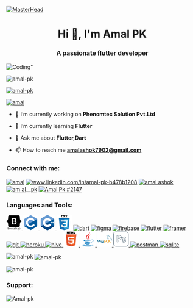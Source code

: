 [![MasterHead](https://miro.medium.com/max/1400/1*vkfI4nFNheC5v0p7wzDtGg.gif)](https://Amal-pk.io)
<h1 align="center">Hi 👋, I'm Amal PK</h1>
<h3 align="center">A passionate flutter developer</h3>
<img align="center" alt=Coding" width="400" src="https://raw.githubusercontent.com/chiraag-kakar/chiraag-kakar/master/hadder.gif">

<p align="left"> <img src="https://komarev.com/ghpvc/?username=amal-pk&label=Profile%20views&color=0e75b6&style=flat" alt="amal-pk" /> </p>

<p align="left"> <a href="https://github.com/ryo-ma/github-profile-trophy"><img src="https://github-profile-trophy.vercel.app/?username=amal-pk" alt="amal-pk" /></a> </p>

<p align="left"> <a href="https://twitter.com/amal" target="blank"><img src="https://img.shields.io/twitter/follow/amal?logo=twitter&style=for-the-badge" alt="amal" /></a> </p>

- 🔭 I’m currently working on **Phenomtec Solution Pvt.Ltd**

- 🌱 I’m currently learning **Flutter**

- 💬 Ask me about **Flutter,Dart**

- 📫 How to reach me **amalashok7902@gmail.com**

<h3 align="left">Connect with me:</h3>
<p align="left">
<a href="https://twitter.com/amal" target="blank"><img align="center" src="https://image.shutterstock.com/image-photo/image-260nw-2339132689.jpg" alt="amal" height="40" width="40" /></a>
<a href="https://www.linkedin.com/in/amal-pk-b478b1208" target="blank"><img align="center" src="https://www.logo.wine/a/logo/LinkedIn/LinkedIn-Icon-Logo.wine.svg" alt="www.linkedin.com/in/amal-pk-b478b1208" height="40" width="40" /></a>
<a href="https://fb.com/amal ashok" target="blank"><img align="center" src="https://upload.wikimedia.org/wikipedia/commons/thumb/1/1b/Facebook_icon.svg/2048px-Facebook_icon.svg.png" alt="amal ashok" height="40" width="40" /></a>
<a href="https://instagram.com/am.al__pk" target="blank"><img align="center" src="https://upload.wikimedia.org/wikipedia/commons/thumb/e/e7/Instagram_logo_2016.svg/2048px-Instagram_logo_2016.svg.png" alt="am.al__pk" height="40" width="40" /></a>
<a href="https://discord.gg/Amal Pk #2147" target="blank"><img align="center" src="https://logowik.com/content/uploads/images/discord-new-20218785.jpg" alt="Amal Pk #2147" height="40" width="40" /></a>
</p>

<h3 align="left">Languages and Tools:</h3>
<p align="left"> <a href="https://getbootstrap.com" target="_blank" rel="noreferrer"> <img src="https://raw.githubusercontent.com/devicons/devicon/master/icons/bootstrap/bootstrap-plain-wordmark.svg" alt="bootstrap" width="40" height="40"/> </a> <a href="https://www.cprogramming.com/" target="_blank" rel="noreferrer"> <img src="https://raw.githubusercontent.com/devicons/devicon/master/icons/c/c-original.svg" alt="c" width="40" height="40"/> </a> <a href="https://www.w3schools.com/cpp/" target="_blank" rel="noreferrer"> <img src="https://raw.githubusercontent.com/devicons/devicon/master/icons/cplusplus/cplusplus-original.svg" alt="cplusplus" width="40" height="40"/> </a> <a href="https://www.w3schools.com/css/" target="_blank" rel="noreferrer"> <img src="https://raw.githubusercontent.com/devicons/devicon/master/icons/css3/css3-original-wordmark.svg" alt="css3" width="40" height="40"/> </a> <a href="https://dart.dev" target="_blank" rel="noreferrer"> <img src="https://www.vectorlogo.zone/logos/dartlang/dartlang-icon.svg" alt="dart" width="40" height="40"/> </a> <a href="https://www.figma.com/" target="_blank" rel="noreferrer"> <img src="https://www.vectorlogo.zone/logos/figma/figma-icon.svg" alt="figma" width="40" height="40"/> </a> <a href="https://firebase.google.com/" target="_blank" rel="noreferrer"> <img src="https://www.vectorlogo.zone/logos/firebase/firebase-icon.svg" alt="firebase" width="40" height="40"/> </a> <a href="https://flutter.dev" target="_blank" rel="noreferrer"> <img src="https://www.vectorlogo.zone/logos/flutterio/flutterio-icon.svg" alt="flutter" width="40" height="40"/> </a> <a href="https://www.framer.com/" target="_blank" rel="noreferrer"> <img src="https://www.vectorlogo.zone/logos/framer/framer-icon.svg" alt="framer" width="40" height="40"/> </a> <a href="https://git-scm.com/" target="_blank" rel="noreferrer"> <img src="https://www.vectorlogo.zone/logos/git-scm/git-scm-icon.svg" alt="git" width="40" height="40"/> </a> <a href="https://heroku.com" target="_blank" rel="noreferrer"> <img src="https://www.vectorlogo.zone/logos/heroku/heroku-icon.svg" alt="heroku" width="40" height="40"/> </a> <a href="https://hive.apache.org/" target="_blank" rel="noreferrer"> <img src="https://www.vectorlogo.zone/logos/apache_hive/apache_hive-icon.svg" alt="hive" width="40" height="40"/> </a> <a href="https://www.w3.org/html/" target="_blank" rel="noreferrer"> <img src="https://raw.githubusercontent.com/devicons/devicon/master/icons/html5/html5-original-wordmark.svg" alt="html5" width="40" height="40"/> </a> <a href="https://www.java.com" target="_blank" rel="noreferrer"> <img src="https://raw.githubusercontent.com/devicons/devicon/master/icons/java/java-original.svg" alt="java" width="40" height="40"/> </a> <a href="https://www.mysql.com/" target="_blank" rel="noreferrer"> <img src="https://raw.githubusercontent.com/devicons/devicon/master/icons/mysql/mysql-original-wordmark.svg" alt="mysql" width="40" height="40"/> </a> <a href="https://www.photoshop.com/en" target="_blank" rel="noreferrer"> <img src="https://raw.githubusercontent.com/devicons/devicon/master/icons/photoshop/photoshop-line.svg" alt="photoshop" width="40" height="40"/> </a> <a href="https://postman.com" target="_blank" rel="noreferrer"> <img src="https://www.vectorlogo.zone/logos/getpostman/getpostman-icon.svg" alt="postman" width="40" height="40"/> </a> <a href="https://www.sqlite.org/" target="_blank" rel="noreferrer"> <img src="https://www.vectorlogo.zone/logos/sqlite/sqlite-icon.svg" alt="sqlite" width="40" height="40"/> </a> </p>

<p><img align="left" src="https://github-readme-stats.vercel.app/api/top-langs?username=amal-pk&show_icons=true&locale=en&layout=compact" alt="amal-pk" /></p>

<p>&nbsp;<img align="center" src="https://github-readme-stats.vercel.app/api?username=amal-pk&show_icons=true&locale=en" alt="amal-pk" /></p>

<p><img align="center" src="https://github-readme-streak-stats.herokuapp.com/?user=amal-pk&" alt="amal-pk" /></p>
<h3 align="left">Support:</h3>
<p><a href="https://www.buymeacoffee.com/Amal-pk"> <img align="left" src="https://cdn.buymeacoffee.com/buttons/v2/default-yellow.png" height="50" width="210" alt="Amal-pk" /></a></p><br><br>
